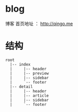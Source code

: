 # blog

博客
首页地址 ： http://qingo.me

# 结构
```
root
  |-- index
  |     |-- header
  |     |-- preview
  |     |-- sidebar
  |     `-- footer
  |-- detail
  |     |-- header
  |     |-- article
  |     |-- sidebar
  |     `-- footer
```

